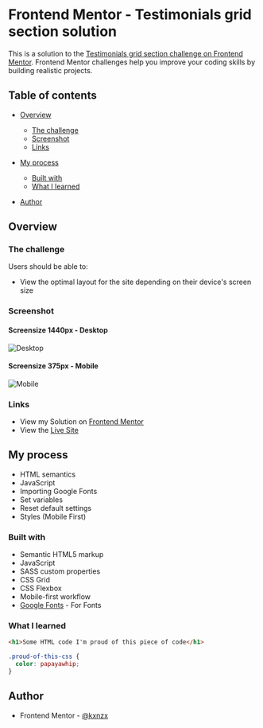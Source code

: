 # Frontend Mentor - Testimonials grid section solution

This is a solution to the [Testimonials grid section challenge on Frontend Mentor](https://www.frontendmentor.io/challenges/testimonials-grid-section-Nnw6J7Un7). Frontend Mentor challenges help you improve your coding skills by building realistic projects.

## Table of contents

- [Overview](#overview)
  - [The challenge](#the-challenge)
  - [Screenshot](#screenshot)
  - [Links](#links)
- [My process](#my-process)

  - [Built with](#built-with)
  - [What I learned](#what-i-learned)

- [Author](#author)

## Overview

### The challenge

Users should be able to:

- View the optimal layout for the site depending on their device's screen size

### Screenshot

#### Screensize 1440px - Desktop

![Desktop](images/Desktop.gif)

#### Screensize 375px - Mobile

![Mobile](images/Mobile.gif)

### Links

- View my Solution on [Frontend Mentor]()
- View the [Live Site]()

## My process

- HTML semantics
- JavaScript
- Importing Google Fonts
- Set variables
- Reset default settings
- Styles (Mobile First)

### Built with

- Semantic HTML5 markup
- JavaScript
- SASS custom properties
- CSS Grid
- CSS Flexbox
- Mobile-first workflow
- [Google Fonts](https://fonts.google.com/) - For Fonts

### What I learned

```html
<h1>Some HTML code I'm proud of this piece of code</h1>
```

```css
.proud-of-this-css {
  color: papayawhip;
}
```

## Author

- Frontend Mentor - [@kxnzx](https://www.frontendmentor.io/profile/kxnzx)
